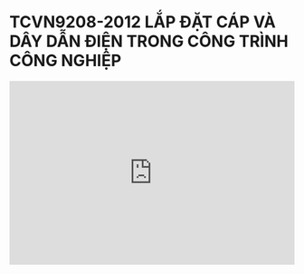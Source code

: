 # TCVN9208-2012 LẮP ĐẶT CÁP VÀ DÂY DẪN ĐIỆN TRONG CÔNG TRÌNH CÔNG NGHIỆP

<div style="position:relative;padding-top:max(60%,324px);width:100%;height:0;"><iframe style="position:absolute;border:none;width:100%;height:100%;left:0;top:0;" src="https://online.fliphtml5.com/qzyvf/rqak/"  seamless="seamless" scrolling="no" frameborder="0" allowtransparency="true" allowfullscreen="true" ></iframe></div>

